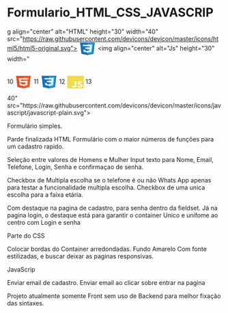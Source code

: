 <h1>Formulario_HTML_CSS_JAVASCRIP</h1>

 g align="center" alt="HTML" height="30" width="40" src="https://raw.githubusercontent.com/devicons/devicon/master/icons/html5/html5-original.svg">
 <img align="center" alt="CSS" height="30" width="40" src="https://raw.githubusercontent.com/devicons/devicon/master/icons/css3/css3-original.svg">
  <img align="center" alt="Js" height="30" width="<div style="display: inline_block"><br>
10
  <img align="center" alt="HTML" height="30" width="40" src="https://raw.githubusercontent.com/devicons/devicon/master/icons/html5/html5-original.svg">
11
 <img align="center" alt="CSS" height="30" width="40" src="https://raw.githubusercontent.com/devicons/devicon/master/icons/css3/css3-original.svg">
12
  <img align="center" alt="Js" height="30" width="40" src="https://raw.githubusercontent.com/devicons/devicon/master/icons/javascript/javascript-plain.svg">
13


</div> 40" src="https://raw.githubusercontent.com/devicons/devicon/master/icons/javascript/javascript-plain.svg">
</div>
 
Formulário simples.
 
Parde finalizada HTML
Formulário com o maior números de funções para um cadastro rapido. 

Seleção entre valores de Homens e Mulher
Input texto para Nome, Email, Telefone, Login, Senha e confirmaçao de senha.

Checkbox de Multipla escolha se o telefone é ou não Whats App apenas para testar a funcionalidade multipla escolha. 
Checkbox de uma unica escolha para a faixa etária.

Com destaque na pagina de cadastro, para senha dentro da fieldset. 
Já na pagina login, o destaque está para garantir o container Unico e unifome ao centro com Login e senha


Parte do CSS

Colocar bordas do Container arredondadas. 
Fundo Amarelo 
Com fonte estilizadas, 
e buscar deixar as paginas responsivas. 

JavaScrip

Enviar email de cadastro.
Enviar email ao clicar sobre entrar na pagina

Projeto atualmente somente Front sem uso de Backend para melhor fixação das sintaxes.
